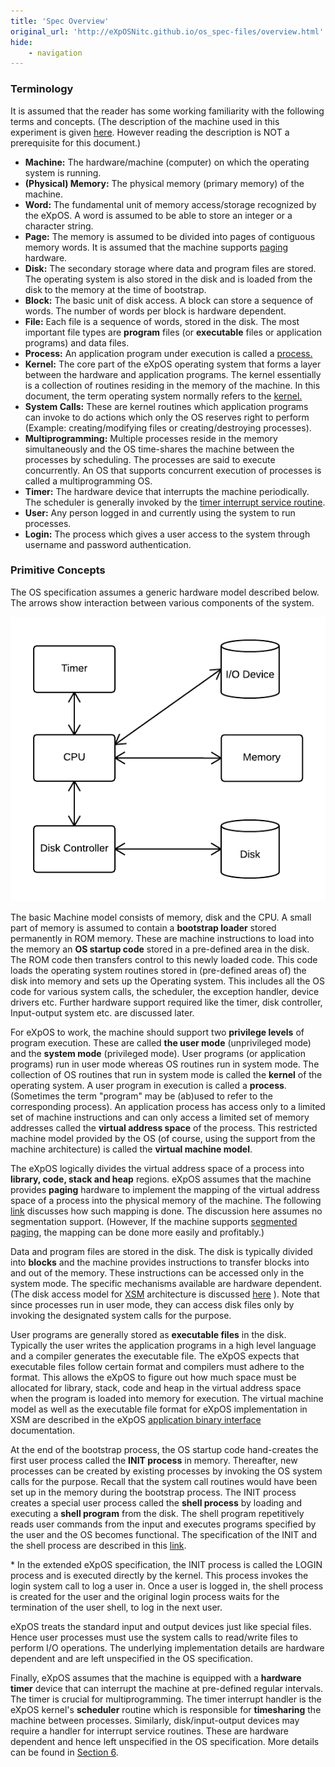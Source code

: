 ```yaml
---
title: 'Spec Overview'
original_url: 'http://eXpOSNitc.github.io/os_spec-files/overview.html'
hide:
    - navigation
---
```



### Terminology

It is assumed that the reader has some working familiarity with the following terms and concepts. (The description of the machine used in this experiment is given [here](../arch-spec/index.md). However reading the description is NOT a prerequisite for this document.)

-   **Machine:** The hardware/machine (computer) on which the operating system is running.
-   **(Physical) Memory:** The physical memory (primary memory) of the machine.
-   **Word:** The fundamental unit of memory access/storage recognized by the eXpOS. A word is assumed to be able to store an integer or a character string.
-   **Page:** The memory is assumed to be divided into pages of contiguous memory words. It is assumed that the machine supports [paging](http://en.wikipedia.org/wiki/Paging) hardware.
-   **Disk:** The secondary storage where data and program files are stored. The operating system is also stored in the disk and is loaded from the disk to the memory at the time of bootstrap.
-   **Block:** The basic unit of disk access. A block can store a sequence of words. The number of words per block is hardware dependent.
-   **File:** Each file is a sequence of words, stored in the disk. The most important file types are **program** files (or **executable** files or application programs) and data files.
-   **Process:** An application program under execution is called a [process.](http://en.wikipedia.org/wiki/Process_%28computing%29)
-   **Kernel:** The core part of the eXpOS operating system that forms a layer between the hardware and application programs. The kernel essentially is a collection of routines residing in the memory of the machine. In this document, the term operating system normally refers to the [kernel.](http://en.wikipedia.org/wiki/Kernel_%28operating_system%29)
-   **System Calls:** These are kernel routines which application programs can invoke to do actions which only the OS reserves right to perform (Example: creating/modifying files or creating/destroying processes).
-   **Multiprogramming:** Multiple processes reside in the memory simultaneously and the OS time-shares the machine between the processes by scheduling[](http://en.wikipedia.org/wiki/Scheduling_%28computing%29). The processes are said to execute concurrently. An OS that supports concurrent execution of processes is called a multiprogramming OS.
-   **Timer:** The hardware device that interrupts the machine periodically. The scheduler is generally invoked by the [timer interrupt service routine](http://en.wikipedia.org/wiki/Interrupt_handler).
-   **User:** Any person logged in and currently using the system to run processes.
-   **Login:** The process which gives a user access to the system through username and password authentication.


### Primitive Concepts

The OS specification assumes a generic hardware model described below. The arrows show interaction between various components of the system.

![](../assets/img/hw_model.png)

The basic Machine model consists of memory, disk and the CPU. A small part of memory is assumed to contain a **bootstrap loader** stored permanently in ROM memory. These are machine instructions to load into the memory an **OS startup code** stored in a pre-defined area in the disk. The ROM code then transfers control to this newly loaded code. This code loads the operating system routines stored in (pre-defined areas of) the disk into memory and sets up the Operating system. This includes all the OS code for various system calls, the scheduler, the exception handler, device drivers etc. Further hardware support required like the timer, disk controller, Input-output system etc. are discussed later.

For eXpOS to work, the machine should support two **privilege levels** of program execution. These are called **the user mode** (unprivileged mode) and the **system mode** (privileged mode). User programs (or application programs) run in user mode whereas OS routines run in system mode. The collection of OS routines that run in system mode is called the **kernel** of the operating system. A user program in execution is called a **process**. (Sometimes the term "program" may be (ab)used to refer to the corresponding process). An application process has access only to a limited set of machine instructions and can only access a limited set of memory addresses called the **virtual address space** of the process. This restricted machine model provided by the OS (of course, using the support from the machine architecture) is called the **virtual machine model**.

The eXpOS logically divides the virtual address space of a process into **library, code, stack and heap** regions. eXpOS assumes that the machine provides **paging** hardware to implement the mapping of the virtual address space of a process into the physical memory of the machine. The following [link](../arch-spec/paging-hardware.md) discusses how such mapping is done. The discussion here assumes no segmentation support. (However, If the machine supports [segmented paging](http://en.wikipedia.org/wiki/Memory_segmentation#Segmentation_with_paging), the mapping can be done more easily and profitably.)

Data and program files are stored in the disk. The disk is typically divided into **blocks** and the machine provides instructions to transfer blocks into and out of the memory. These instructions can be accessed only in the system mode. The specific mechanisms available are hardware dependent. (The disk access model for [XSM](../arch-spec/index.md) architecture is discussed [here](../arch-spec/machine-organization.md#disk) ). Note that since processes run in user mode, they can access disk files only by invoking the designated system calls for the purpose.

User programs are generally stored as **executable files** in the disk. Typically the user writes the application programs in a high level language and a compiler generates the executable file. The eXpOS expects that executable files follow certain format and compilers must adhere to the format. This allows the eXpOS to figure out how much space must be allocated for library, stack, code and heap in the virtual address space when the program is loaded into memory for execution. The virtual machine model as well as the executable file format for eXpOS implementation in XSM are described in the eXpOS [application binary interface](../abi.md) documentation.

At the end of the bootstrap process, the OS startup code hand-creates the first user process called the **INIT process** in memory. Thereafter, new processes can be created by existing processes by invoking the OS system calls for the purpose. Recall that the system call routines would have been set up in the memory during the bootstrap process. The INIT process creates a special user process called the **shell process** by loading and executing a **shell program** from the disk. The shell program repetitively reads user commands from the input and executes programs specified by the user and the OS becomes functional. The specification of the INIT and the shell process are described in this [link](processmodel.md#special-processes-in-expos).

\* In the extended eXpOS specification, the INIT process is called the LOGIN process and is executed directly by the kernel. This process invokes the login system call to log a user in. Once a user is logged in, the shell process is created for the user and the original login process waits for the termination of the user shell, to log in the next user.

eXpOS treats the standard input and output devices just like special files. Hence user processes must use the system calls to read/write files to perform I/O operations. The underlying implementation details are hardware dependent and are left unspecified in the OS specification.

Finally, eXpOS assumes that the machine is equipped with a **hardware timer** device that can interrupt the machine at pre-defined regular intervals. The timer is crucial for multiprogramming. The timer interrupt handler is the eXpOS kernel's **scheduler** routine which is responsible for **timesharing** the machine between processes. Similarly, disk/input-output devices may require a handler for interrupt service routines. These are hardware dependent and hence left unspecified in the OS specification. More details can be found in [Section 6](misc.md).